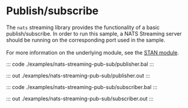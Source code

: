 # Publish/subscribe

The `nats` streaming library provides the functionality of a basic publish/subscribe.
In order to run this sample, a NATS Streaming server should be
running on the corresponding port used in the sample.<br/><br/>
For more information on the underlying module, 
see the [STAN module](https://docs.central.ballerina.io/ballerinax/stan/latest).

::: code ./examples/nats-streaming-pub-sub/publisher.bal :::

::: out ./examples/nats-streaming-pub-sub/publisher.out :::

::: code ./examples/nats-streaming-pub-sub/subscriber.bal :::

::: out ./examples/nats-streaming-pub-sub/subscriber.out :::